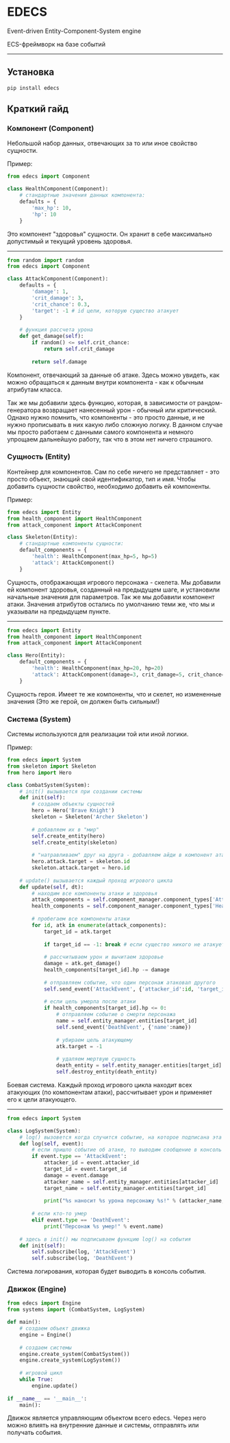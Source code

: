# EDECS
Event-driven Entity-Component-System engine

ECS-фреймворк на базе событий

---

## Установка

```
pip install edecs
```

## Краткий гайд

### Компонент (Component)

Небольшой набор данных, отвечающих за то или иное свойство сущности.

Пример:

```python
from edecs import Component

class HealthComponent(Component):
    # стандартные значения данных компонента:
    defaults = {
        'max_hp': 10,
        'hp': 10
    }
```

Это компонент "здоровья" сущности. Он хранит в себе максимально допустимый и текущий уровень здоровья.

---

```python
from random import random
from edecs import Component

class AttackComponent(Component):
    defaults = {
        'damage': 1,
        'crit_damage': 3,
        'crit_chance': 0.3,
        'target': -1 # id цели, которую существо атакует
    }
    
    # функция рассчета урона
    def get_damage(self):
        if random() <= self.crit_chance:
            return self.crit_damage
        
        return self.damage
```

Компонент, отвечающий за данные об атаке. Здесь можно увидеть, как можно обращаться к данным внутри компонента - как к обычным атрибутам класса.

Так же мы добавили здесь функцию, которая, в зависимости от рандом-генератора возвращает нанесенный урон - обычный или критический. Однако нужно помнить, что компоненты - это просто данные, и не нужно прописывать в них какую либо сложную логику. В данном случае мы просто работаем с данными самого компонента и немного упрощаем дальнейшую работу, так что в этом нет ничего страшного.

### Сущность (Entity)

Контейнер для компонентов. Сам по себе ничего не представляет - это просто объект, знающий свой идентификатор, тип и имя. Чтобы добавить сущности свойство, необходимо добавить ей компоненты.

Пример:

```python
from edecs import Entity
from health_component import HealthComponent
from attack_component import AttackComponent

class Skeleton(Entity):
    # стандартные компоненты сущности:
    default_components = {
        'health': HealthComponent(max_hp=5, hp=5)
        'attack': AttackComponent()
    }
```

Сущность, отображающая игрового персонажа - скелета. Мы добавили ей компонент здоровья, созданный на предыдущем шаге, и установили начальные значения для параметров. Так же мы добавили компонент атаки. Значения атрибутов остались по умолчанию теми же, что мы и указывали на предыдущем пункте.

---

```python
from edecs import Entity
from health_component import HealthComponent
from attack_component import AttackComponent

class Hero(Entity):
    default_components = {
        'health': HealthComponent(max_hp=20, hp=20)
        'attack': AttackComponent(damage=3, crit_damage=5, crit_chance=0.45)
    }
```

Сущность героя. Имеет те же компоненты, что и скелет, но измененные значения (Это же герой, он должен быть сильным!)

### Система (System)

Системы используются для реализации той или иной логики.


Пример:

```python
from edecs import System
from skeleton import Skeleton
from hero import Hero

class CombatSystem(System):
    # init() вызывается при создании системы
    def init(self):
        # создаем объекты сущностей
        hero = Hero('Brave Knight')
        skeleton = Skeleton('Archer Skeleton')
        
        # добавляем их в "мир"
        self.create_entity(hero)
        self.create_entity(skeleton)
        
        # "натравливаем" друг на друга - добавляем айди в компонент атаки
        hero.attack.target = skeleton.id
        skeleton.attack.target = hero.id
        
    # update() вызывается каждый проход игрового цикла
    def update(self, dt):
        # находим все компоненты атаки и здоровья
        attack_components = self.component_manager.component_types['AttackComponent']
        health_components = self.component_manager.component_types['HealthComponent']
        
        # пробегаем все компоненты атаки
        for id, atk in enumerate(attack_components):
            target_id = atk.target
            
            if target_id == -1: break # если существо никого не атакует - ничего не делаем, выходим из цикла
            
            # рассчитываем урон и вычитаем здоровье
            damage = atk.get_damage()
            health_components[target_id].hp -= damage
            
            # отправляем событие, что один персонаж атаковал другого
            self.send_event('AttackEvent', {'attacker_id':id, 'target_id':target_id, 'damage':damage})
            
            # если цель умерла после атаки
            if health_components[target_id].hp <= 0:
                # отправляем событие о смерти персонажа
                name = self.entity_manager.entities[target_id]
                self.send_event('DeathEvent', {'name':name})
                
                # убираем цель атакующему
                atk.target = -1
                
                # удаляем мертвую сущность
                death_entity = self.entity_manager.entities[target_id]
                self.destroy_entity(death_entity)
```

Боевая система. Каждый проход игрового цикла находит всех атакующих (по компонентам атаки), рассчитывает урон и применяет его к цели атакующего.

---

```python
from edecs import System

class LogSystem(System):
    # log() вызовется когда случится событие, на которое подписана эта функция
    def log(self, event):
        # если пришло событие об атаке, то выводим сообщение в консоль
        if event.type == 'AttackEvent':
            attacker_id = event.attacker_id
            target_id = event.target_id
            damage = event.damage
            attacker_name = self.entity_manager.entities[attacker_id]
            target_name = self.entity_manager.entities[target_id]
            
            print("%s наносит %s урона персонажу %s!" % (attacker_name, damage, target_name))
            
        # если кто-то умер
        elif event.type == 'DeathEvent':
            print("Персонаж %s умер!" % event.name)
            
    # здесь в init() мы подписываем функцию log() на события
    def init(self):
        self.subscribe(log, 'AttackEvent')
        self.subscribe(log, 'DeathEvent')
```
Система логирования, которая будет выводить в консоль события.

### Движок (Engine)

```python
from edecs import Engine
from systems import (CombatSystem, LogSystem)

def main():
    # создаем объект движка
    engine = Engine()
    
    # создаем системы
    engine.create_system(CombatSystem())
    engine.create_system(LogSystem())
    
    # игровой цикл
    while True:
        engine.update()
    
if __name__ == '__main__':
    main():
```

Движок является управляющим объектом всего edecs. Через него можно влиять на внутренние данные и системы, отправлять или получать события.
